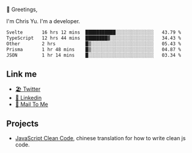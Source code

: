 👋 Greetings, 

I'm Chris Yu. I'm a developer. 


<!--START_SECTION:waka-->

```txt
Svelte       16 hrs 12 mins  ███████████░░░░░░░░░░░░░░   43.79 %
TypeScript   12 hrs 44 mins  ████████▓░░░░░░░░░░░░░░░░   34.43 %
Other        2 hrs           █▒░░░░░░░░░░░░░░░░░░░░░░░   05.43 %
Prisma       1 hr 48 mins    █▒░░░░░░░░░░░░░░░░░░░░░░░   04.87 %
JSON         1 hr 14 mins    █░░░░░░░░░░░░░░░░░░░░░░░░   03.34 %
```

<!--END_SECTION:waka-->

## Link me

- [🏖️ Twitter](https://twitter.com/yuetong3yu)
- [🧳 Linkedin](https://www.linkedin.com/in/yuetong3yu)
- [📧 Mail To Me](mailto:yuetong3yu@gmail.com)


## Projects 

- [JavaScript Clean Code](https://js-clean-code-cn.vercel.app/), chinese translation for how to write clean js code.
